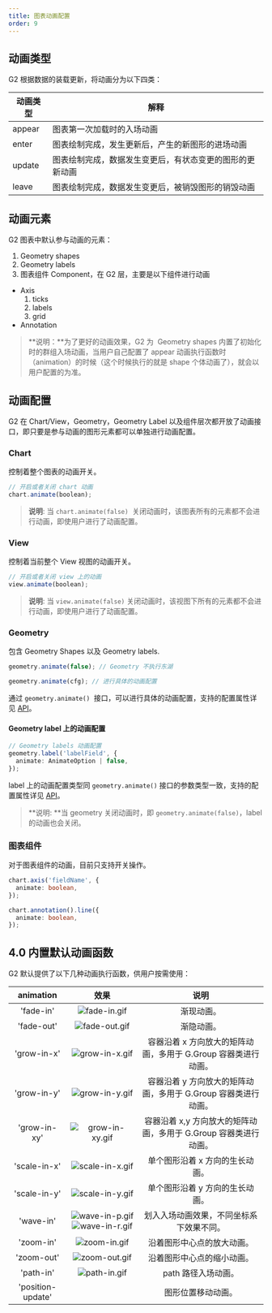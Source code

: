 ```yaml
---
title: 图表动画配置
order: 9
---
```


## 动画类型

G2 根据数据的装载更新，将动画分为以下四类：

| **动画类型** | **解释**                                                 |
| ------------ | -------------------------------------------------------- |
| appear       | 图表第一次加载时的入场动画                               |
| enter        | 图表绘制完成，发生更新后，产生的新图形的进场动画         |
| update       | 图表绘制完成，数据发生变更后，有状态变更的图形的更新动画 |
| leave        | 图表绘制完成，数据发生变更后，被销毁图形的销毁动画       |

## 动画元素

G2 图表中默认参与动画的元素：

1. Geometry shapes
1. Geometry labels
1. 图表组件 Component，在 G2 层，主要是以下组件进行动画

- Axis
  1. ticks
  1. labels
  1. grid
- Annotation

> **说明：**为了更好的动画效果，G2 为  Geometry shapes 内置了初始化时的群组入场动画，当用户自己配置了 appear 动画执行函数时（animation）的时候（这个时候执行的就是 shape 个体动画了），就会以用户配置的为准。

## 动画配置

G2 在 Chart/View，Geometry，Geometry Label 以及组件层次都开放了动画接口，即只要是参与动画的图形元素都可以单独进行动画配置。

### Chart

控制着整个图表的动画开关。

```typescript
// 开启或者关闭 chart 动画
chart.animate(boolean);
```

> **说明**: 当 `chart.animate(false)`  关闭动画时，该图表所有的元素都不会进行动画，即使用户进行了动画配置。

### View

控制着当前整个 View 视图的动画开关。

```typescript
// 开启或者关闭 view 上的动画
view.animate(boolean);
```

> **说明**: 当 `view.animate(false)` 关闭动画时，该视图下所有的元素都不会进行动画，即使用户进行了动画配置。

### Geometry

包含 Geometry Shapes 以及 Geometry labels.

```typescript
geometry.animate(false); // Geometry 不执行东湖

geometry.animate(cfg); // 进行具体的动画配置
```

通过 `geometry.animate()`  接口，可以进行具体的动画配置，支持的配置属性详见 [API](../../../api/interfaces/animateoption)。

#### Geometry label 上的动画配置

```typescript
// Geometry labels 动画配置
geometry.label('labelField', {
  animate: AnimateOption | false,
});
```

label 上的动画配置类型同 `geometry.animate()` 接口的参数类型一致，支持的配置属性详见 [API](../../../api/interfaces/animateoption)。

> **说明: **当 geometry 关闭动画时，即 `geometry.animate(false)`，label 的动画也会关闭。

### 图表组件

对于图表组件的动画，目前只支持开关操作。

```typescript
chart.axis('fieldName', {
  animate: boolean,
});

chart.annotation().line({
  animate: boolean,
});
```

## 4.0 内置默认动画函数

G2 默认提供了以下几种动画执行函数，供用户按需使用：

|     animation     |                                                                                                      效果                                                                                                      |                               说明                               |
| :---------------: | :------------------------------------------------------------------------------------------------------------------------------------------------------------------------------------------------------------: | :--------------------------------------------------------------: |
|     'fade-in'     |                                                     ![fade-in.gif](https://gw.alipayobjects.com/mdn/rms_f5c722/afts/img/A*LTRRRL8JwfQAAAAAAAAAAABkARQnAQ)                                                      |                            渐现动画。                            |
|    'fade-out'     |                                                     ![fade-out.gif](https://gw.alipayobjects.com/mdn/rms_f5c722/afts/img/A*s4Y4S5JJ6WEAAAAAAAAAAABkARQnAQ)                                                     |                            渐隐动画。                            |
|    'grow-in-x'    |                                                    ![grow-in-x.gif](https://gw.alipayobjects.com/mdn/rms_f5c722/afts/img/A*vhRVSLxDqU8AAAAAAAAAAABkARQnAQ)                                                     |  容器沿着 x 方向放大的矩阵动画，多用于 G.Group 容器类进行动画。  |
|    'grow-in-y'    |                                                    ![grow-in-y.gif](https://gw.alipayobjects.com/mdn/rms_f5c722/afts/img/A*L6mkQa3aG64AAAAAAAAAAABkARQnAQ)                                                     |  容器沿着 y 方向放大的矩阵动画，多用于 G.Group 容器类进行动画。  |
|   'grow-in-xy'    |                                                    ![grow-in-xy.gif](https://gw.alipayobjects.com/mdn/rms_f5c722/afts/img/A*LfPrQouGwYIAAAAAAAAAAABkARQnAQ)                                                    | 容器沿着 x,y 方向放大的矩阵动画，多用于 G.Group 容器类进行动画。 |
|   'scale-in-x'    |                                                    ![scale-in-x.gif](https://gw.alipayobjects.com/mdn/rms_f5c722/afts/img/A*oiaGTLx-dNcAAAAAAAAAAABkARQnAQ)                                                    |                 单个图形沿着 x 方向的生长动画。                  |
|   'scale-in-y'    |                                                    ![scale-in-y.gif](https://gw.alipayobjects.com/mdn/rms_f5c722/afts/img/A*T6mLTY3o9OoAAAAAAAAAAABkARQnAQ)                                                    |                 单个图形沿着 y 方向的生长动画。                  |
|     'wave-in'     | ![wave-in-p.gif](https://gw.alipayobjects.com/mdn/rms_f5c722/afts/img/A*W5CdQIWw-M4AAAAAAAAAAABkARQnAQ)![wave-in-r.gif](https://gw.alipayobjects.com/mdn/rms_f5c722/afts/img/A*z9jjQY-lHcwAAAAAAAAAAABkARQnAQ) |             划入入场动画效果，不同坐标系下效果不同。             |
|     'zoom-in'     |                                                     ![zoom-in.gif](https://gw.alipayobjects.com/mdn/rms_f5c722/afts/img/A*wc4dQp4E6vkAAAAAAAAAAABkARQnAQ)                                                      |                    沿着图形中心点的放大动画。                    |
|    'zoom-out'     |                                                     ![zoom-out.gif](https://gw.alipayobjects.com/mdn/rms_f5c722/afts/img/A*PZ2gTrkV29YAAAAAAAAAAABkARQnAQ)                                                     |                    沿着图形中心点的缩小动画。                    |
|     'path-in'     |                                                     ![path-in.gif](https://gw.alipayobjects.com/mdn/rms_f5c722/afts/img/A*gxZ1RIIMtdIAAAAAAAAAAABkARQnAQ)                                                      |                       path 路径入场动画。                        |
| 'position-update' |                                                                                                                                                                                                                |                        图形位置移动动画。                        |
